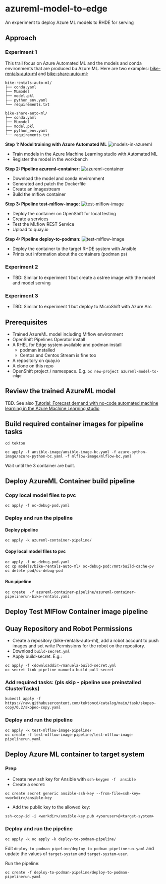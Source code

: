 # azureml-model-to-edge
An experiment to deploy Azure ML models to RHDE for serving

## Approach

### Experiment 1

This trail focus on Azure Automated ML and the models and conda environments that are produced bu Azure ML. Here are two examples: [bike-rentals-auto-ml](models/bike-rentals-auto-ml/) and [bike-share-auto-ml](models/bike-share-auto-ml/):

```
bike-rentals-auto-ml/
├── conda.yaml
├── MLmodel
├── model.pkl
├── python_env.yaml
└── requirements.txt

bike-share-auto-ml/
├── conda.yaml
├── MLmodel
├── model.pkl
├── python_env.yaml
└── requirements.txt
```


**Step 1: Model training with Azure Automated ML**
![models-in-azureml](docs/images/models-in-azureml.png)
- Train models in the Azure Machine Learning studio with Automated ML
- Register the model in the workbench


**Step 2: Pipeline azureml-container:**
![azureml-container](docs/images/azureml-container.png)
- Download the model and conda environment
- Generated and patch the Dockerfile
- Create an imagestream
- Build the mlflow container

**Step 3: Pipeline test-mlflow-image:**
![test-mlflow-image](docs/images/test-mlflow-image.png)
- Deploy the container on OpenShift for local testing
- Create a services
- Test the MLflow REST Service
- Upload to quay.io

**Step 4: Pipeline deploy-to-podman:**
![test-mlflow-image](docs/images/deploy-to-podman.png)
- Deploy the container to the target RHDE system with Ansible
- Prints out information about the containers (podman ps)


### Experiment 2
- TBD: Similar to experiment 1 but create a ostree image with the model and model serving

### Experiment 3
- TBD: Similar to experiment 1 but deploy to MicroShift with Azure Arc



## Prerequisites
- Trained AzureML model including Mlflow environment
- OpenShift Pipelines Operator install
- A RHEL for Edge system available and podman install
  - podman installed
  - Centos and Centos Stream is fine too
- A repository on quay.io
- A clone on this repo
- OpenShift project / namespace. E.g.  `oc new-project azureml-model-to-edge`

## Review the trained AzureML model

TBD. See also [Tutorial: Forecast demand with no-code automated machine learning in the Azure Machine Learning studio](https://learn.microsoft.com/en-us/azure/machine-learning/tutorial-automated-ml-forecast?view=azureml-api-2)


## Build required container images for pipeline tasks

```
cd tekton

oc apply -f ansible-image/ansible-image-bc.yaml -f azure-python-image/azure-python-bc.yaml -f mlflow-image/mlflow-bc.yaml

```

Wait until the 3 container are built.

## Deploy AzureML Container build pipeline

### Copy local model files to pvc

```
oc apply -f oc-debug-pod.yaml
```

### Deploy and run the pipeline

#### Deploy pipeline

```
oc apply -k azureml-container-pipeline/
```

#### Copy local model files to pvc

```
oc apply -f oc-debug-pod.yaml
oc cp models/bike-rentals-auto-ml/ oc-debug-pod:/mnt/build-cache-pv
oc delete pod/oc-debug-pod
```

#### Run pipeline

```
oc create  -f azureml-container-pipeline/azureml-container-pipelinerun-bike-rentals.yaml 
```

## Deploy Test MlFlow Container image pipeline

##  Quay Repository and Robot Permissions
- Create a repository (bike-rentals-auto-ml), add a robot account to push images and set write Permissions for the robot on the repository.
- Download `build-secret.yml`
- Apply build-secret. E.g.:

```
oc apply -f <downloaddir>/manuela-build-secret.yml 
oc secret link pipeline manuela-build-pull-secret
```

### Add required tasks: (pls skip - pipeline use preinstalled ClusterTasks)
```
kubectl apply -f https://raw.githubusercontent.com/tektoncd/catalog/main/task/skopeo-copy/0.2/skopeo-copy.yaml
```

### Deploy and run the pipeline
```
oc apply -k test-mlflow-image-pipeline/
oc create -f test-mlflow-image-pipeline/test-mlflow-image-pipelinerun.yaml
```


## Deploy Azure ML container to target system

### Prep

- Create new ssh key for Ansible with `ssh-keygen -f  ansible`
- Create a secret:
```
oc create secret generic ansible-ssh-key --from-file=ssh-key=<workdir>/ansible-key
```
- Add the public key to the allowed key:
```
ssh-copy-id -i <workdir>/ansible-key.pub <youruser>@<target-system>

```
### Deploy and run the pipeline
```
oc apply -k oc apply -k deploy-to-podman-pipeline/
```

Edit `deploy-to-podman-pipeline/deploy-to-podman-pipelinerun.yaml` and update the values of `target-system`  and `target-system-user`.

Run the pipeline:
```
oc create -f deploy-to-podman-pipeline/deploy-to-podman-pipelinerun.yaml
```
